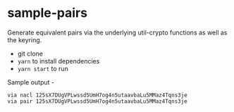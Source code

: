 # sample-pairs

Generate equivalent pairs via the underlying util-crypto functions as well as the keyring.

- git clone
- `yarn` to install dependencies
- `yarn start` to run

Sample output -

```
via nacl 125sX7DUgVPLwssd5UmH7og4n5utaavbaLu5MMaz4Tqns3je
via pair 125sX7DUgVPLwssd5UmH7og4n5utaavbaLu5MMaz4Tqns3je
```
